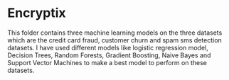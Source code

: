 # Encryptix
This folder contains three machine learning models on the three datasets which are the credit card fraud, customer churn and spam sms detection datasets. I have used different models like logistic regression model,
Decision Trees, Random Forests, Gradient Boosting, Naive Bayes and Support Vector Machines to make a best model to perform on these datasets.

